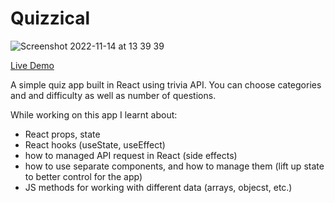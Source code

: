 # Quizzical

![Screenshot 2022-11-14 at 13 39 39](https://user-images.githubusercontent.com/108989350/201663140-bdc7a3d8-4482-49e7-ad60-d33615d09bde.png)

<a href="https://blackk88.github.io/Quizzical/">Live Demo</a>

A simple quiz app built in React using trivia API. 
You can choose categories and and difficulty as well as number of questions. 

While working on this app I learnt about: 

- React props, state
- React hooks (useState, useEffect)
- how to managed API request in React (side effects)
- how to use separate components, and how to manage them (lift up state to better control for the app)
- JS methods for working with different data (arrays, objecst, etc.)






